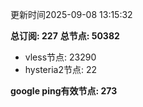 更新时间2025-09-08 13:15:32

**总订阅: 227**
**总节点: 50382**
- vless节点: 23290
- hysteria2节点: 22

**google ping有效节点: 273**
